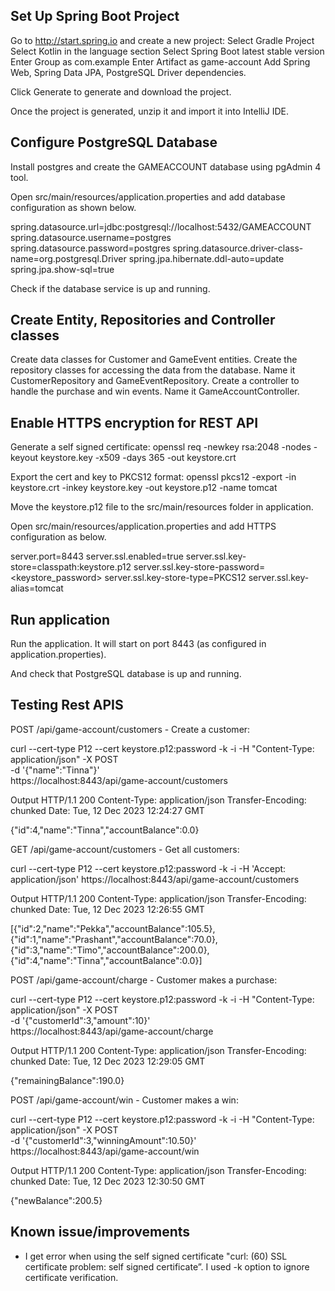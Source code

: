 ## Set Up Spring Boot Project

Go to http://start.spring.io and create a new project:
Select Gradle Project
Select Kotlin in the language section
Select Spring Boot latest stable version
Enter Group as com.example
Enter Artifact as game-account
Add Spring Web, Spring Data JPA, PostgreSQL Driver
 dependencies.

Click Generate to generate and download the project.

Once the project is generated, unzip it and import it into IntelliJ IDE.

## Configure PostgreSQL Database

Install postgres and create the GAMEACCOUNT database using pgAdmin 4 tool.

Open src/main/resources/application.properties and add database configuration as shown below.

spring.datasource.url=jdbc:postgresql://localhost:5432/GAMEACCOUNT
spring.datasource.username=postgres
spring.datasource.password=postgres
spring.datasource.driver-class-name=org.postgresql.Driver
spring.jpa.hibernate.ddl-auto=update
spring.jpa.show-sql=true

Check if the database service is up and running.

## Create Entity, Repositories and Controller classes

Create data classes for Customer and GameEvent entities.
Create the repository classes for accessing the data from the database. Name it CustomerRepository and GameEventRepository.
Create a controller to handle the purchase and win events. Name it GameAccountController.

## Enable HTTPS encryption for REST API

Generate a self signed certificate:
openssl req -newkey rsa:2048 -nodes -keyout keystore.key -x509 -days 365 -out keystore.crt

Export the cert and key to PKCS12 format:
openssl pkcs12 -export -in keystore.crt -inkey keystore.key -out keystore.p12 -name tomcat

Move the keystore.p12 file to the src/main/resources folder in application.

Open src/main/resources/application.properties and add HTTPS configuration as below.

server.port=8443
server.ssl.enabled=true
server.ssl.key-store=classpath:keystore.p12
server.ssl.key-store-password=<keystore_password>
server.ssl.key-store-type=PKCS12
server.ssl.key-alias=tomcat

## Run application

Run the application. It will start on port 8443 (as configured in application.properties).

And check that PostgreSQL database is up and running.

## Testing Rest APIS

POST /api/game-account/customers - Create a customer:

curl --cert-type P12 --cert keystore.p12:password -k -i -H "Content-Type: application/json" -X POST \
-d '{"name":"Tinna"}' \
https://localhost:8443/api/game-account/customers

Output
HTTP/1.1 200 
Content-Type: application/json
Transfer-Encoding: chunked
Date: Tue, 12 Dec 2023 12:24:27 GMT

{"id":4,"name":"Tinna","accountBalance":0.0}

GET /api/game-account/customers - Get all customers:

curl --cert-type P12 --cert keystore.p12:password -k -i -H 'Accept: application/json' https://localhost:8443/api/game-account/customers

Output
HTTP/1.1 200 
Content-Type: application/json
Transfer-Encoding: chunked
Date: Tue, 12 Dec 2023 12:26:55 GMT

[{"id":2,"name":"Pekka","accountBalance":105.5},{"id":1,"name":"Prashant","accountBalance":70.0},{"id":3,"name":"Timo","accountBalance":200.0},{"id":4,"name":"Tinna","accountBalance":0.0}]

POST /api/game-account/charge - Customer makes a purchase:

curl --cert-type P12 --cert keystore.p12:password -k -i -H "Content-Type: application/json" -X POST \
-d '{"customerId":3,"amount":10}' \
https://localhost:8443/api/game-account/charge

Output
HTTP/1.1 200 
Content-Type: application/json
Transfer-Encoding: chunked
Date: Tue, 12 Dec 2023 12:29:05 GMT

{"remainingBalance":190.0}

POST /api/game-account/win - Customer makes a win:

curl --cert-type P12 --cert keystore.p12:password -k -i -H "Content-Type: application/json" -X POST \
-d '{"customerId":3,"winningAmount":10.50}' \
https://localhost:8443/api/game-account/win

Output
HTTP/1.1 200 
Content-Type: application/json
Transfer-Encoding: chunked
Date: Tue, 12 Dec 2023 12:30:50 GMT

{"newBalance":200.5}


## Known issue/improvements
- I get error when using the self signed certificate "curl: (60) SSL certificate problem: self signed certificate”. I used -k option to ignore certificate verification.










